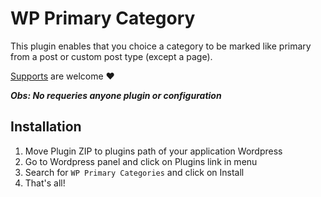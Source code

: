 # WP Primary Category
This plugin enables that you choice a category to be marked like primary from a post or custom post type (except a page).

[Supports](https://github.com/dorianneto/wp-primary-category/issues) are welcome :heart:

***Obs: No requeries anyone plugin or configuration***

## Installation
1. Move Plugin ZIP to plugins path of your application Wordpress
2. Go to Wordpress panel and click on Plugins link in menu
3. Search for `WP Primary Categories` and click on Install
4. That's all!